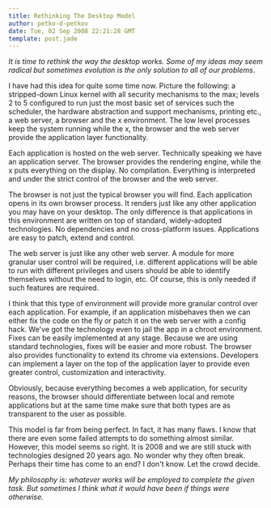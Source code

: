 ```yaml
---
title: Rethinking The Desktop Model
author: petko-d-petkov
date: Tue, 02 Sep 2008 22:21:28 GMT
template: post.jade
---
```


_It is time to rethink the way the desktop works. Some of my ideas may seem radical but sometimes evolution is the only solution to all of our problems_.

I have had this idea for quite some time now. Picture the following: a stripped-down Linux kernel with all security mechanisms to the max; levels 2 to 5 configured to run just the most basic set of services such the scheduler, the hardware abstraction and support mechanisms, printing etc., a web server, a browser and the x environment. The low level processes keep the system running while the x, the browser and the web server provide the application layer functionality.

Each application is hosted on the web server. Technically speaking we have an application server. The browser provides the rendering engine, while the x puts everything on the display. No compilation. Everything is interpreted and under the strict control of the browser and the web server.

The browser is not just the typical browser you will find. Each application opens in its own browser process. It renders just like any other application you may have on your desktop. The only difference is that applications in this environment are written on top of standard, widely-adopted technologies. No dependencies and no cross-platform issues. Applications are easy to patch, extend and control.

The web server is just like any other web server. A module for more granular user control will be required, i.e. different applications will be able to run with different privileges and users should be able to identify themselves without the need to login, etc. Of course, this is only needed if such features are required.

I think that this type of environment will provide more granular control over each application. For example, if an application misbehaves then we can either fix the code on the fly or patch it on the web server with a config hack. We've got the technology even to jail the app in a chroot environment. Fixes can be easily implemented at any stage. Because we are using standard technologies, fixes will be easier and more robust. The browser also provides functionality to extend its chrome via extensions. Developers can implement a layer on the top of the application layer to provide even greater control, customization and interactivity.

Obviously, because everything becomes a web application, for security reasons, the browser should differentiate between local and remote applications but at the same time make sure that both types are as transparent to the user as possible.

This model is far from being perfect. In fact, it has many flaws. I know that there are even some failed attempts to do something almost similar. However, this model seems so right. It is 2008 and we are still stuck with technologies designed 20 years ago. No wonder why they often break. Perhaps their time has come to an end? I don't know. Let the crowd decide.

_My philosophy is: whatever works will be employed to complete the given task. But sometimes I think what it would have been if things were otherwise._
